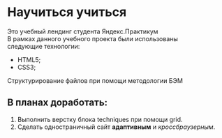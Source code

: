 # Научиться учиться
Это учебный лендинг студента Яндекс.Практикум  
В рамках данного учебного проекта были использованы  
следующие технологии:  
* HTML5;  
* CSS3;  
  
Структурирование файлов при помощи методологии БЭМ  

## В планах доработать:  
1. Выполнить верстку блока techniques при помощи grid.  
2. Сделать одностраничный сайт **адаптивным** и *кроссбраузерным*.